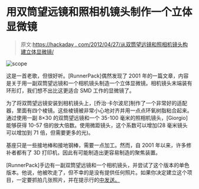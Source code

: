 # 用双筒望远镜和照相机镜头制作一个立体显微镜

> 原文:[https://hackaday . com/2012/04/27/从双筒望远镜和照相机镜头构建立体显微镜/](https://hackaday.com/2012/04/27/build-a-stereo-microscope-from-binoculars-and-a-camera-lens/)

![](../Images/ad956b0bd36e0ecc843660ce6e96cd02.png "scope")

这是一首老歌，但很好听。[RunnerPack]偶然发现了 2001 年的一篇文章，内容是关于用一副双筒望远镜和一个相机镜头制造一个立体显微镜。相机镜头末端装有环形灯，我们想不出比这更适合 SMD 工作的显微镜了。

为了将双筒望远镜安装到相机镜头上，[乔治·卡尔波尼]制作了一个非常好的适配器，里面有四个棱镜。这些棱镜被非常小心地对齐并用一点点环氧树脂粘合起来。通过使用一副 8×30 的双筒望远镜和一个 35-100 毫米的照相机镜头，[Giorgio]能够获得 10-57 倍的放大倍数。使用微距镜头，这个系数可以增加(28 毫米镜头可以增加到 71 倍，但需要更多的光)。

基座只是一些接地棒和接地钢棒，需要一点加工。然而，自 2001 年以来，许多修补者都有了 3D 打印机，因此有可能制造出更容易制造的聚焦装置。

[RunnerPack]手边有一副双筒望远镜和一个相机镜头，并尝试了这个版本的单色版本。他说，他被吹走了，但不幸的是没有提供任何照片。如果你决定建立这个项目，一定要抓拍几张照片，并在提示行的[中发送。](http://hackaday.com/contact-hack-a-day/)